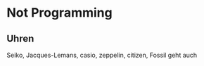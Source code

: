 # Not Programming # 

## Uhren ##
Seiko, Jacques-Lemans, casio, zeppelin, citizen, Fossil geht auch
